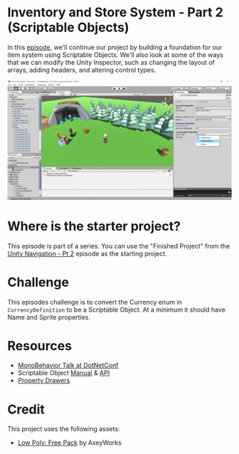 
# Inventory and Store System - Part 2 (Scriptable Objects)

In this [episode](https://channel9.msdn.com/Shows/dotGAME/Item-System-Part-2-Scriptable-Objects), we'll continue our project by building a foundation for our item system using Scriptable Objects. We'll also look at some of the ways that we can modify the Unity Inspector, such as changing the layout of arrays, adding headers, and altering control types.

[![screenshot](screenshot.png)](https://channel9.msdn.com/Shows/dotGAME/Inventory-and-Store-System-Part-1)

# Where is the starter project?
This episode is part of a series. You can use the "Finished Project" from the [Unity Navigation - Pt 2](../../1-2016/UnityItemSystemPt1) episode as the starting project.

# Challenge
This episodes challenge is to convert the Currency enum in `CurrencyDefinition` to be a Scriptable Object. At a minimum it should have Name and Sprite properties. 

# Resources

* [MonoBehavior Talk at DotNetConf](https://channel9.msdn.com/Events/dotnetConf/2016/Introducing-C-Developers-to-Building-Games-with-Unity-For-the-Hobby-Developer)
* Scriptable Object [Manual](https://docs.unity3d.com/Manual/class-ScriptableObject.html) & [API](https://docs.unity3d.com/ScriptReference/ScriptableObject.html)
* [Property Drawers](https://docs.unity3d.com/Manual/editor-PropertyDrawers.html)

# Credit

This project uses the following assets:

* [Low Poly: Free Pack](https://www.assetstore.unity3d.com/en/#!/content/58821) by AxeyWorks
